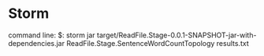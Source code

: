 # Storm

command line:
$: storm jar target/ReadFile.Stage-0.0.1-SNAPSHOT-jar-with-dependencies.jar ReadFile.Stage.SentenceWordCountTopology results.txt
